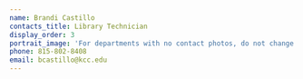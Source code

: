 ```yaml
---
name: Brandi Castillo
contacts_title: Library Technician
display_order: 3
portrait_image: 'For departments with no contact photos, do not change this field.'
phone: 815-802-8408
email: bcastillo@kcc.edu
---
```


